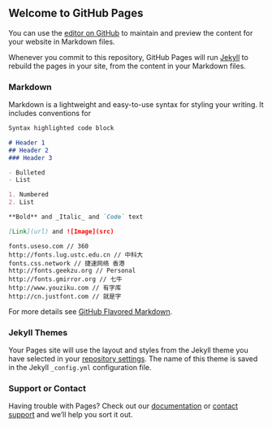 ## Welcome to GitHub Pages

You can use the [editor on GitHub](https://github.com/Thezhongwei/pocket/edit/master/README.md) to maintain and preview the content for your website in Markdown files.

Whenever you commit to this repository, GitHub Pages will run [Jekyll](https://jekyllrb.com/) to rebuild the pages in your site, from the content in your Markdown files.

### Markdown

Markdown is a lightweight and easy-to-use syntax for styling your writing. It includes conventions for

```markdown
Syntax highlighted code block

# Header 1
## Header 2
### Header 3

- Bulleted
- List

1. Numbered
2. List

**Bold** and _Italic_ and `Code` text

[Link](url) and ![Image](src)
```
```webfont
fonts.useso.com // 360
http://fonts.lug.ustc.edu.cn // 中科大
fonts.css.network // 捷速网络 香港
http://fonts.geekzu.org // Personal
http://fonts.gmirror.org // 七牛
http://www.youziku.com // 有字库
http://cn.justfont.com // 就是字
```
For more details see [GitHub Flavored Markdown](https://guides.github.com/features/mastering-markdown/).

### Jekyll Themes

Your Pages site will use the layout and styles from the Jekyll theme you have selected in your [repository settings](https://github.com/Thezhongwei/pocket/settings). The name of this theme is saved in the Jekyll `_config.yml` configuration file.

### Support or Contact

Having trouble with Pages? Check out our [documentation](https://help.github.com/categories/github-pages-basics/) or [contact support](https://github.com/contact) and we’ll help you sort it out.
